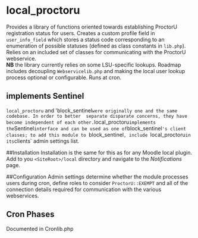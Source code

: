 # local_proctoru

Provides a library of functions oriented towards establishing ProctorU registration status for users.
Creates a custom profile field in `user_info_field` which stores a status code corresponding to an enumeration 
of possible statuses (defined as class constants in `lib.php`). Relies on an included set of classes for 
communicating with the ProctorU webservice.  
__NB__ the library currently relies on some LSU-specific lookups. Roadmap 
includes decoupling `Webservicelib.php` and making the local user lookup process optional or configurable.
Runs at cron.

## implements Sentinel
`local_proctoru` and 'block_sentinel` were originally one and the same codebase. In order to better 
separate disparate concerns, they have become independent of each other. `local_proctoru` implements
the `Sentinel` interface and can be used as one of `block_sentinel`'s client classes; to add this
module to `block_sentinel`, include `local_proctoru` in its `clients` admin settings list.

##Installation
Installation is the same for this as for any Moodle local plugin. Add to you `<SiteRoot>/local` directory
and navigate to the _Notifications_ page.

##Configuration
Admin settings determine whether the module processes users during cron, define roles to consider 
`ProctorU::EXEMPT` and all of the connection details required for communication with the various webservices.

## Cron Phases 
Documented in Cronlib.php 
